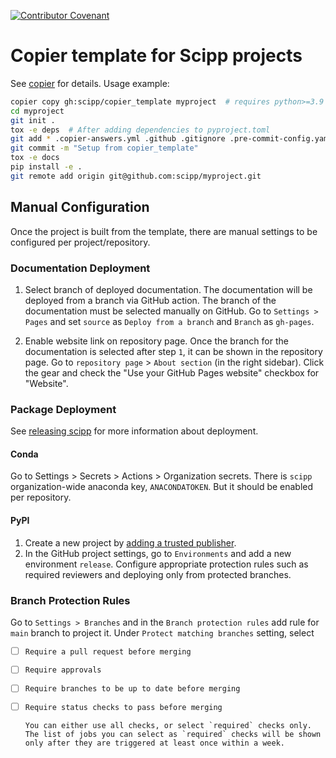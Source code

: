 [![Contributor Covenant](https://img.shields.io/badge/Contributor%20Covenant-2.1-4baaaa.svg)](CODE_OF_CONDUCT.md)

# Copier template for Scipp projects

See [copier](https://copier.readthedocs.io/en/stable/) for details.
Usage example:

```sh
copier copy gh:scipp/copier_template myproject  # requires python>=3.9
cd myproject
git init .
tox -e deps  # After adding dependencies to pyproject.toml
git add * .copier-answers.yml .github .gitignore .pre-commit-config.yaml
git commit -m "Setup from copier_template"
tox -e docs
pip install -e .
git remote add origin git@github.com:scipp/myproject.git
```

## Manual Configuration

Once the project is built from the template, there are manual settings to be configured per project/repository.

### Documentation Deployment

1. Select branch of deployed documentation.
   The documentation will be deployed from a branch via GitHub action.
   The branch of the documentation must be selected manually on GitHub.
   Go to `Settings > Pages` and set `source` as  `Deploy from a branch` and `Branch` as `gh-pages`.

2. Enable website link on repository page.
   Once the branch for the documentation is selected after step `1`, it can be shown in the repository page.
   Go to `repository page` > `About section` (in the right sidebar).
   Click the gear and check the "Use your GitHub Pages website" checkbox for "Website".

### Package Deployment
See [releasing scipp](https://scipp.github.io/reference/developer/releasing-scipp.html#updating-an-expired-anaconda-token) for more information about deployment.

#### Conda
Go to Settings > Secrets > Actions > Organization secrets.
There is `scipp` organization-wide anaconda key, `ANACONDATOKEN`. But it should be enabled per repository.

#### PyPI

1. Create a new project by [adding a trusted publisher](https://docs.pypi.org/trusted-publishers/creating-a-project-through-oidc/).
2. In the GitHub project settings, go to `Environments` and add a new environment `release`.
   Configure appropriate protection rules such as required reviewers and deploying only from protected branches.

### Branch Protection Rules
Go to `Settings > Branches` and in the `Branch protection rules` add rule for `main` branch to project it.
Under `Protect matching branches` setting, select
- [ ] `Require a pull request before merging`
- [ ] `Require approvals`
- [ ] `Require branches to be up to date before merging`
- [ ] `Require status checks to pass before merging`

      You can either use all checks, or select `required` checks only.
      The list of jobs you can select as `required` checks will be shown only after they are triggered at least once within a week.
